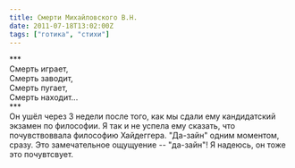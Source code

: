 ```yaml
---
title: Смерти Михайловского В.Н.
date: 2011-07-18T13:02:00Z
tags: ["готика", "стихи"]
---
```


\*\*\*  
Смерть играет,  
Смерть заводит,  
Смерть пугает,  
Смерть находит...  
\*\*\*  
Он ушёл через 3 недели после того, как мы сдали ему кандидатский экзамен по философии. Я так и не успела ему сказать, что почувствоввала философию Хайдеггера. "Да-зайн" одним моментом, сразу. Это замечательное ощущуение -- "да-зайн"! Я надеюсь, он тоже это почувтсвует.



